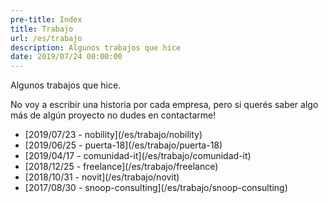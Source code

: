 ```yaml
---
pre-title: Index
title: Trabajo
url: /es/trabajo
description: Algunos trabajos que hice
date: 2019/07/24 00:00:00
---
```


Algunos trabajos que hice.

No voy a escribir una historia por cada empresa, pero si querés saber algo más de algún proyecto no dudes en contactarme!
<nav id="file">
	<ul>
		<li><span class="mobile-hide">[2019/07/23 - </span>nobility](/es/trabajo/nobility)</li>
		<li><span class="mobile-hide">[2019/06/25 - </span>puerta-18](/es/trabajo/puerta-18)</li>
		<li><span class="mobile-hide">[2019/04/17 - </span>comunidad-it](/es/trabajo/comunidad-it)</li>
		<li><span class="mobile-hide">[2018/12/25 - </span>freelance](/es/trabajo/freelance)</li>
		<li><span class="mobile-hide">[2018/10/31 - </span>novit](/es/trabajo/novit)</li>
		<li><span class="mobile-hide">[2017/08/30 - </span>snoop-consulting](/es/trabajo/snoop-consulting)</li>
	</ul>
</nav>
<nav id="dir">
	<ul>
	</ul>
</nav>
